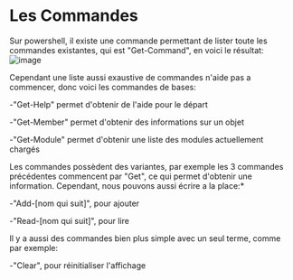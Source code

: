 # Les Commandes

Sur powershell, il existe une commande permettant de lister toute les commandes existantes, qui est "Get-Command", en voici le résultat:
![image](https://media.discordapp.net/attachments/408320873876160522/786517670358810624/commandes.PNG?width=699&height=612)

Cependant une liste aussi exaustive de commandes n'aide pas a commencer, donc voici les commandes de bases:

-"Get-Help" permet d'obtenir de l'aide pour le départ

-"Get-Member" permet d'obtenir des informations sur un objet

-"Get-Module" permet d'obtenir une liste des modules actuellement chargés

Les commandes possèdent des variantes, par exemple les 3 commandes précédentes commencent par "Get", ce qui permet d'obtenir une information.
Cependant, nous pouvons aussi écrire a la place:*

-"Add-[nom qui suit]", pour ajouter

-"Read-[nom qui suit]", pour lire

Il y a aussi des commandes bien plus simple avec un seul terme, comme par exemple:

-"Clear", pour réinitialiser l'affichage 
